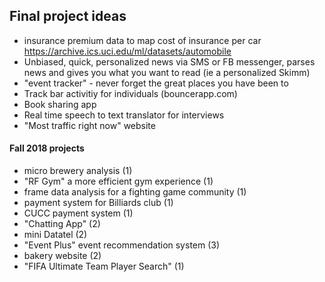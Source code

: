 ## Final project ideas
- insurance premium data to map cost of insurance per car  https://archive.ics.uci.edu/ml/datasets/automobile
- Unbiased, quick, personalized news via SMS or FB messenger, parses news and gives you what you want to read (ie a personalized Skimm)
- "event tracker" - never forget the great places you have been to
- Track bar activitiy for individuals (bouncerapp.com)
- Book sharing app
- Real time speech to text translator for interviews
- "Most traffic right now" website


#### Fall 2018 projects
- micro brewery analysis (1)
- "RF Gym" a more efficient gym experience (1)
- frame data analysis for a fighting game community (1)
- payment system for Billiards club (1)
- CUCC payment system (1)
- "Chatting App" (2)
- mini Datatel (2)
- "Event Plus" event recommendation system (3)
- bakery website (2)
- "FIFA Ultimate Team Player Search" (1)
